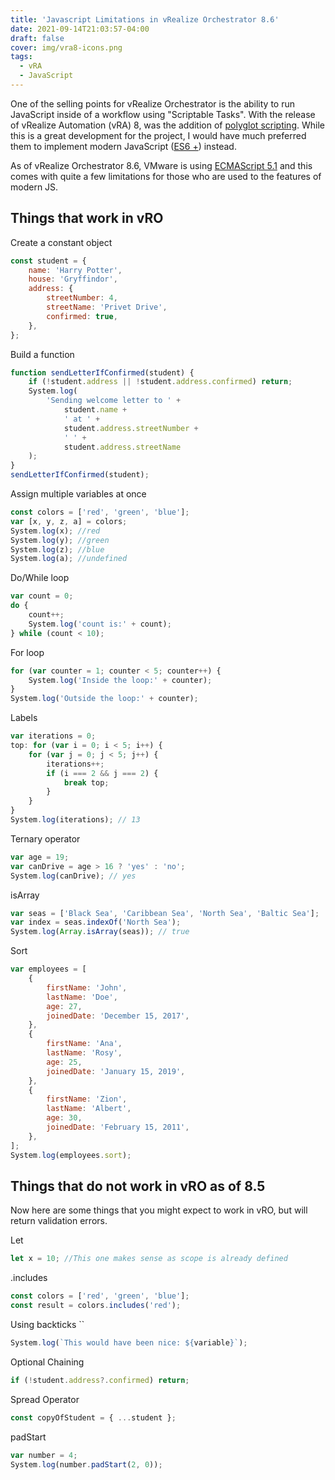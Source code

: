 ```yaml
---
title: 'Javascript Limitations in vRealize Orchestrator 8.6'
date: 2021-09-14T21:03:57-04:00
draft: false
cover: img/vra8-icons.png
tags:
  - vRA
  - JavaScript
---
```


One of the selling points for vRealize Orchestrator is the ability to run
JavaScript inside of a workflow using \"Scriptable Tasks\". With the release of
vRealize Automation (vRA) 8, was the addition of [polyglot scripting](https://code.vmware.com/samples/7325/vro-polyglot-scripts). While this is a
great development for the project, I would have much preferred them to implement
modern JavaScript ([ES6 +](https://www.w3schools.com/js/js_es6.asp)) instead.

As of vRealize Orchestrator 8.6, VMware is using [ECMAScript 5.1](https://262.ecma-international.org/5.1/) and this comes with quite a few limitations for those who are used to the features of modern JS.

## Things that work in vRO

Create a constant object

```javascript
const student = {
	name: 'Harry Potter',
	house: 'Gryffindor',
	address: {
		streetNumber: 4,
		streetName: 'Privet Drive',
		confirmed: true,
	},
};
```

Build a function

```javascript
function sendLetterIfConfirmed(student) {
	if (!student.address || !student.address.confirmed) return;
	System.log(
		'Sending welcome letter to ' +
			student.name +
			' at ' +
			student.address.streetNumber +
			' ' +
			student.address.streetName
	);
}
sendLetterIfConfirmed(student);
```

Assign multiple variables at once

```javascript
const colors = ['red', 'green', 'blue'];
var [x, y, z, a] = colors;
System.log(x); //red
System.log(y); //green
System.log(z); //blue
System.log(a); //undefined
```

Do/While loop

```javascript
var count = 0;
do {
	count++;
	System.log('count is:' + count);
} while (count < 10);
```

For loop

```javascript
for (var counter = 1; counter < 5; counter++) {
	System.log('Inside the loop:' + counter);
}
System.log('Outside the loop:' + counter);
```

Labels

```javascript
var iterations = 0;
top: for (var i = 0; i < 5; i++) {
	for (var j = 0; j < 5; j++) {
		iterations++;
		if (i === 2 && j === 2) {
			break top;
		}
	}
}
System.log(iterations); // 13
```

Ternary operator

```javascript
var age = 19;
var canDrive = age > 16 ? 'yes' : 'no';
System.log(canDrive); // yes
```

isArray

```javascript
var seas = ['Black Sea', 'Caribbean Sea', 'North Sea', 'Baltic Sea'];
var index = seas.indexOf('North Sea');
System.log(Array.isArray(seas)); // true
```

Sort

```javascript
var employees = [
	{
		firstName: 'John',
		lastName: 'Doe',
		age: 27,
		joinedDate: 'December 15, 2017',
	},
	{
		firstName: 'Ana',
		lastName: 'Rosy',
		age: 25,
		joinedDate: 'January 15, 2019',
	},
	{
		firstName: 'Zion',
		lastName: 'Albert',
		age: 30,
		joinedDate: 'February 15, 2011',
	},
];
System.log(employees.sort);
```

## Things that do not work in vRO as of 8.5

Now here are some things that you might expect to work in vRO, but will return
validation errors.

Let

```javascript
let x = 10; //This one makes sense as scope is already defined
```

.includes

```javascript
const colors = ['red', 'green', 'blue'];
const result = colors.includes('red');
```

Using backticks ``

```javascript
System.log(`This would have been nice: ${variable}`);
```

Optional Chaining

```javascript
if (!student.address?.confirmed) return;
```

Spread Operator

```javascript
const copyOfStudent = { ...student };
```

padStart

```javascript
var number = 4;
System.log(number.padStart(2, 0));
```
